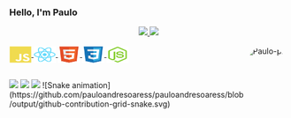 ### Hello, I'm Paulo
<div align="center">
  <a href="https://github.com/pauloandresoaress">
  <img height="180em" src="https://github-readme-stats.vercel.app/api?username=pauloandresoaress&show_icons=true&theme=dracula&include_all_commits=true&count_private=true"/>
  <img height="180em" src="https://github-readme-stats.vercel.app/api/top-langs/?username=pauloandresoaress&layout=compact&langs_count=7&theme=dracula"/>
</div>
<div style="display: inline_block"><br>
  <img align="center" alt="Paulo-Js" height="30" width="40" src="https://raw.githubusercontent.com/devicons/devicon/master/icons/javascript/javascript-plain.svg">
  <img align="center" alt="Paulo-React" height="30" width="40" src="https://raw.githubusercontent.com/devicons/devicon/master/icons/react/react-original.svg">
  <img align="center" alt="Paulo-HTML" height="30" width="40" src="https://raw.githubusercontent.com/devicons/devicon/master/icons/html5/html5-original.svg">
  <img align="center" alt="Paulo-CSS" height="30" width="40" src="https://raw.githubusercontent.com/devicons/devicon/master/icons/css3/css3-original.svg">
  <img align="center" alt="Paulo-CSS" height="30" width="40" src="https://raw.githubusercontent.com/devicons/devicon/master/icons/nodejs/nodejs-original.svg">
  <img align="right" alt="Paulo-pic" height="150" style="border-radius:50px;" src="https://instagram.ffor10-1.fna.fbcdn.net/v/t51.2885-19/s150x150/240506100_3002431943329752_3292162161220126020_n.jpg?_nc_ht=instagram.ffor10-1.fna.fbcdn.net&_nc_ohc=gGLFz1Cac-QAX899-gP&edm=ABfd0MgBAAAA&ccb=7-4&oh=51cec2138b9748fb957488aee80b26f3&oe=6166EBAF&_nc_sid=7bff83">
</div>
  
  ##
  
<div> 
  <a href="https://www.instagram.com/pauloandrepessoadantas/" target="_blank"><img src="https://img.shields.io/badge/-Instagram-%23E4405F?style=for-the-badge&logo=instagram&logoColor=white" target="_blank"></a> 
  <a href = "mailto:paulo.soares.ce@outlook.com"><img src="https://img.shields.io/badge/-Gmail-%23333?style=for-the-badge&logo=gmail&logoColor=white" target="_blank"></a>
  <a href="https://www.linkedin.com/in/paulo-andr%C3%A9-6015931ba/" target="_blank"><img src="https://img.shields.io/badge/-LinkedIn-%230077B5?style=for-the-badge&logo=linkedin&logoColor=white" target="_blank"></a> 
  ![Snake animation](https://github.com/pauloandresoaress/pauloandresoaress/blob/output/github-contribution-grid-snake.svg)
</div>
